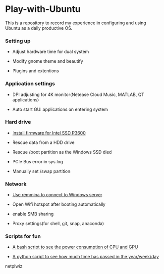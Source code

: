 # Play-with-Ubuntu

This is a repository to record my experience in configuring and using Ubuntu as a daily productive OS.

### Setting up

- Adjust hardware time for dual system

- Modify gnome theme and beautify

- Plugins and extentions

### Application settings

- DPI adjusting for 4K monitor(Netease Cloud Music, MATLAB, QT applications)

- Auto start GUI applications on entering system

### Hard drive

- [Install firmware for Intel SSD P3600](https://github.com/bill-ginger/Play-with-Ubuntu/blob/master/Intel-SSD-firmware/Install-driver-for-P3600.md)

- Rescue data from a HDD drive

- Rescue /boot partition as the Windows SSD died

- PCIe Bus error in sys.log

- Manually set /swap partition

### Network

- [Use remmina to connect to Windows server](https://github.com/bill-ginger/Play-with-Ubuntu/blob/master/remmina/Remmina-connecting-Winserver-issue.md)

- Open Wifi hotspot after booting automatically

- enable SMB sharing

- Proxy settings(for shell, git, snap, anaconda)

### Scripts for fun

- [A bash script to see the power consumption of CPU and GPU](https://github.com/bill-ginger/Play-with-Ubuntu/blob/master/read-core-power/read-core-power.md)

- [A python script to see how much time has passed in the year/week/day](https://github.com/bill-ginger/Play-with-Ubuntu/blob/master/howlong.py)


netplwiz
